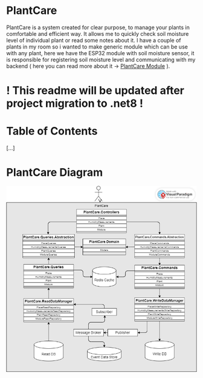 # PlantCare
PlantCare is a system created for clear purpose, to manage your plants in comfortable and efficient way.
It allows me to quickly check soil moisture level of individual plant or read some notes about it.
I have a couple of plants in my room so i wanted to make generic module which can be use with any plant, here we have 
the ESP32 module with soil moisture sensor, it is responsible for registering soil moisture level and communicating with 
my backend ( here you can read more about it -> [PlantCare Module](https://github.com/ArekStasko/PlantCare_Module) ). 

# ! This readme will be updated after project migration to .net8 !

# Table of Contents 
[...]

# PlantCare Diagram
![alt text](https://github.com/ArekStasko/PlantCare/blob/master/PlantCare.png?raw=true)
